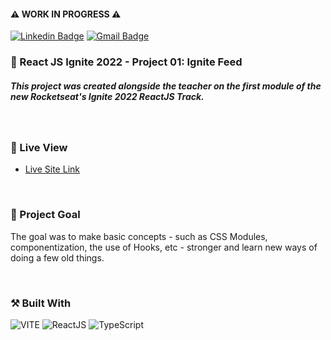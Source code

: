 #### ⚠️ WORK IN PROGRESS ⚠️

[![Linkedin Badge](https://img.shields.io/badge/-guilhermerera-blue?style=flat-square&logo=Linkedin&logoColor=white&link=https://www.linkedin.com/in/guilhermerera/)](https://www.linkedin.com/in/guilhermerera/)
[![Gmail Badge](https://img.shields.io/badge/-hello@rera.dev-c14438?style=flat-square&logo=Gmail&logoColor=white&link=mailto:hello@rera.dev)](mailto:hello@rera.dev)

### 🚀 React JS Ignite 2022 - Project 01: Ignite Feed

##### This project was created alongside the teacher on the first module of the new Rocketseat's Ignite 2022 ReactJS Track.

<br>

<!-- ### 💻 Screenshots

![](./images/screenshot/screenshot.png)

<br> -->

### 🔎 Live View

- [Live Site Link](https://01-ignite-feed.vercel.app)

<br>

### 🎯 Project Goal

The goal was to make basic concepts - such as CSS Modules, componentization, the use of Hooks, etc - stronger and learn new ways of doing a few old things.

<br>

### ⚒️ Built With

<img src="https://img.shields.io/badge/Vite-B73BFE?style=for-the-badge&logo=vite&logoColor=FFD62E" alt="VITE"> <img src="https://img.shields.io/badge/React-20232A?style=for-the-badge&logo=react&logoColor=61DAFB" ALT="ReactJS"> ![TypeScript](https://img.shields.io/badge/typescript-%23007ACC.svg?style=for-the-badge&logo=typescript&logoColor=white)
